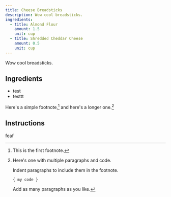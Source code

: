 ```yaml
---
title: Cheese Breadsticks
description: Wow cool breadsticks.
ingredients:
  - title: Almond Flour
    amount: 1.5
    unit: cup
  - title: Shredded Cheddar Cheese
    amount: 0.5
    unit: cup
---
```


Wow cool breadsticks.

## Ingredients

- test
- testtt

Here's a simple footnote,[^1] and here's a longer one.[^bignote]

[^1]: This is the first footnote.
[^bignote]: Here's one with multiple paragraphs and code.

    Indent paragraphs to include them in the footnote.

    `{ my code }`

    Add as many paragraphs as you like.

## Instructions

feaf
